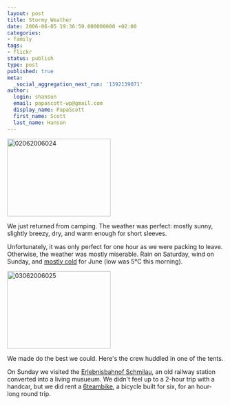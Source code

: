 ```yaml
---
layout: post
title: Stormy Weather
date: 2006-06-05 19:36:59.000000000 +02:00
categories:
- family
tags:
- flickr
status: publish
type: post
published: true
meta:
  _social_aggregation_next_run: '1392139071'
author:
  login: shanson
  email: papascott-wp@gmail.com
  display_name: PapaScott
  first_name: Scott
  last_name: Hanson
---
```

<p><a href="http://www.flickr.com/photos/papascott/158812779/" title="Photo Sharing"><img src="https://static.flickr.com/37/158812779_c3ab00bc46_m.jpg" width="240" height="180" alt="02062006024" /></a></p>
<p>We just returned from camping. The weather was perfect: mostly sunny, slightly breezy, dry, and warm enough for short sleeves.</p>
<p>Unfortunately, it was only perfect for one hour as we were packing to leave. Otherwise, the weather was mostly miserable. Rain on Saturday, wind on Sunday, and <a href="http://www.wetter.com/v2/?SID=&amp;LANG=DE&amp;LOC=7003&amp;LOCFROM=0202&amp;type=WORLD&amp;id=45769&amp;size=&amp;requested_values%5B%5D=temp_c&amp;start_d=03&amp;start_m=06&amp;start_y=2006&amp;end_d=05&amp;end_m=06&amp;end_y=2006&amp;local_utc=local&amp;x=33&amp;y=3">mostly cold</a> for June (low was 5&deg;C this morning). </p>
<p><a href="http://www.flickr.com/photos/papascott/159438612/" title="Photo Sharing"><img src="https://static.flickr.com/76/159438612_7e7294ad78_m.jpg" width="240" height="180" alt="03062006025" /></a></p>
<p>We made do the best we could. Here's the crew huddled in one of the tents. </p>
<p>On Sunday we visited the <a href="http://www.erlebnisbahn-ratzeburg.de/">Erlebnisbahnof Schmilau</a>, an old railway station converted into a living musueum. We didn't feel up to a 2-hour trip with a handcar, but we did rent a <a href="http://6teambike.com/">6teambike</a>, a bicycle built for six, for an hour-long round trip.</p>
